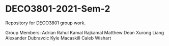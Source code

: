 # DECO3801-2021-Sem-2
Repository for DECO3801 group work.

Group Members:
Adrian Rahul Kamal Rajkamal
Matthew Dean
Xurong Liang
Alexander Dubravcic
Kyle Macaskill
Caleb Wishart
